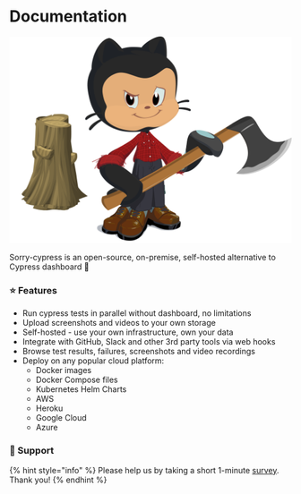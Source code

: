 # Documentation

![](.gitbook/assets/octolumbercat.png)

Sorry-cypress is an open-source, on-premise, self-hosted alternative to Cypress dashboard 🌲

### ⭐️ Features

* Run cypress tests in parallel without dashboard, no limitations
* Upload screenshots and videos to your own storage
* Self-hosted - use your own infrastructure, own your data
* Integrate with GitHub, Slack and other 3rd party tools via web hooks
* Browse test results, failures, screenshots and video recordings
* Deploy on any popular cloud platform:
  * Docker images
  * Docker Compose files
  * Kubernetes Helm Charts
  * AWS
  * Heroku
  * Google Cloud
  * Azure

### 💎 Support



{% hint style="info" %}
Please help us by taking a short 1-minute [survey](https://forms.gle/qxoTPFiokLWuc6eZ7). Thank you!
{% endhint %}



